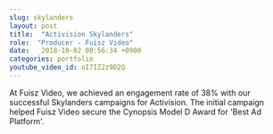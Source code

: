 ```yaml
---
slug: skylanders
layout: post
title:  "Activision Skylanders"
role:  "Producer - Fuisz Video"
date:   2018-10-02 00:56:34 +0900
categories: portfolio
youtube_video_id: oI7IZ2z9D2Q
---
```


At Fuisz Video, we achieved an engagement rate of 38% with our successful Skylanders campaigns for Activision. The initial campaign helped Fuisz Video secure the Cynopsis Model D Award for 'Best Ad Platform'.



